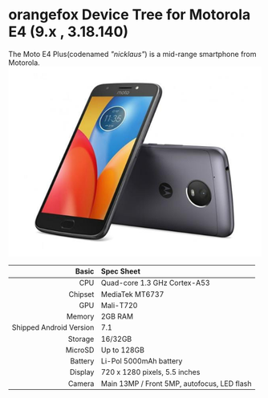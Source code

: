 #                                  orangefox Device Tree for Motorola E4 (9.x , 3.18.140)

The Moto E4 Plus(codenamed _"nicklaus"_) is a mid-range smartphone from Motorola.
![Moto E4 Plus](https://github.com/mhdzumair/device_nicklaus/raw/los-14.1/Moto-E4-Plus.jpg "Moto E4 Plus")

Basic   | Spec Sheet
-------:|:-------------------------
CPU     | Quad-core 1.3 GHz Cortex-A53
Chipset | MediaTek MT6737
GPU     | Mali-T720
Memory  | 2GB RAM
Shipped Android Version | 7.1
Storage | 16/32GB
MicroSD | Up to 128GB
Battery | Li-Pol 5000mAh battery
Display | 720 x 1280 pixels, 5.5 inches
Camera  | Main 13MP / Front 5MP, autofocus, LED flash
